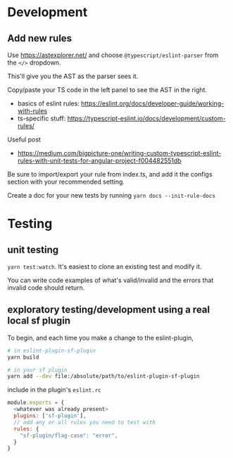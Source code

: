 # Development

## Add new rules

Use <https://astexplorer.net/> and choose `@typescript/eslint-parser` from the `</>` dropdown.

This'll give you the AST as the parser sees it.

Copy/paste your TS code in the left panel to see the AST in the right.

- basics of eslint rules: <https://eslint.org/docs/developer-guide/working-with-rules>
- ts-specific stuff: <https://typescript-eslint.io/docs/development/custom-rules/>

Useful post

- <https://medium.com/bigpicture-one/writing-custom-typescript-eslint-rules-with-unit-tests-for-angular-project-f004482551db>

Be sure to import/export your rule from index.ts, and add it the configs section with your recommended setting.

Create a doc for your new tests by running `yarn docs --init-rule-docs`

# Testing

## unit testing

`yarn test:watch`. It's easiest to clone an existing test and modify it.

You can write code examples of what's valid/invalid and the errors that invalid code should return.

## exploratory testing/development using a real local sf plugin

To begin, and each time you make a change to the eslint-plugin,

```bash
# in eslint-plugin-sf-plugin
yarn build
```

```bash
# in your sf plugin
yarn add --dev file:/absolute/path/to/eslint-plugin-sf-plugin
```

include in the plugin's `eslint.rc`

```js
module.exports = {
  <whatever was already present>
  plugins: ['sf-plugin'],
  // add any or all rules you need to test with
  rules: {
    "sf-plugin/flag-case": "error",
  }
}
```
